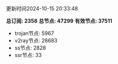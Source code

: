 更新时间2024-10-15 20:33:48

**总订阅: 2358**
**总节点: 47299**
**有效节点: 37511**
- trojan节点: 5967
- v2ray节点: 28683
- ss节点: 2828
- ssr节点: 33
